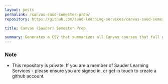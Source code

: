 ```yaml
---
layout: posts
permalink: /canvas-saud-semester-prep/
repository: https://github.com/saud-learning-services/canvas-saud-semester-prep

title: Canvas (Sauder) Semester Prep

summary: Generates a CSV that summarizes all Canvas courses that fall under a provided term id and account id(s).
---
```


### Note

- This repository is private. If you are a member of Sauder Learning Services - please ensure you are signed in, or get in touch to create a github account.
